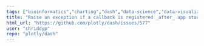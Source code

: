 ```yaml
---
tags: ["bioinformatics","charting","dash","data-science","data-visualization","devtools","error-messages","finance","flask","gui-framework","julia","jupyter","modeling","plotly","plotly-dash","productivity","python","r","react","rstats","technical-computing","web-app"]
title: "Raise an exception if a callback is registered _after_ app start?"
html_url: "https://github.com/plotly/dash/issues/577"
user: "chriddyp"
repo: "plotly/dash"
---
```


